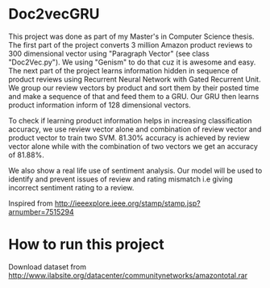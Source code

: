 # Doc2vecGRU

This project was done as part of my Master's in Computer Science thesis. The first part of the project converts 3 million Amazon product reviews to 300 dimensional vector using "Paragraph Vector" (see class "Doc2Vec.py"). We using "Genism" to do that cuz it is awesome and easy. The next part of the project learns information hidden in sequence of product reviews using Recurrent Neural Network with Gated Recurrent Unit. We group our review vectors by product and sort them by their posted time and make a sequence of that and feed them to a GRU. Our GRU then learns product information inform of 128 dimensional vectors.

To check if learning product information helps in increasing classification accuracy, we use review vector alone and combination of review vector and product vector to train two SVM. 81.30% accuracy is achieved by review vector alone while with the combination of two vectors we get an accuracy of 81.88%.
 
We also show a real life use of sentiment analysis. Our model will be used to identify and prevent issues of review and rating mismatch i.e giving incorrect sentiment rating to a review.

Inspired from http://ieeexplore.ieee.org/stamp/stamp.jsp?arnumber=7515294

# How to run this project

Download dataset from http://www.ilabsite.org/datacenter/communitynetworks/amazontotal.rar

